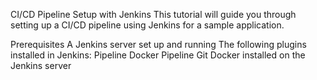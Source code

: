 CI/CD Pipeline Setup with Jenkins
This tutorial will guide you through setting up a CI/CD pipeline using Jenkins for a sample application.

Prerequisites
A Jenkins server set up and running
The following plugins installed in Jenkins:
Pipeline
Docker Pipeline
Git
Docker installed on the Jenkins server
